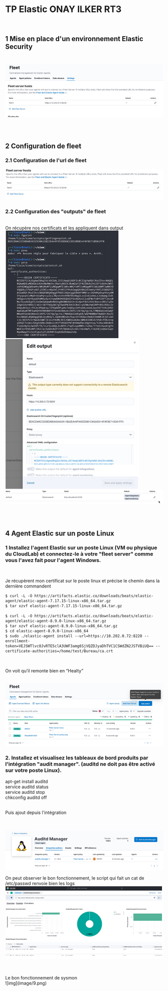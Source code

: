 # TP Elastic ONAY ILKER RT3
<br>

## 1 Mise en place d'un environnement Elastic Security <br> <br>
![img](image/1.png)

<br> <br>
## 2 Configuration de fleet <br>
### 2.1 Configuration de l'url de fleet<br> 

![img](image/2.png)

### 2.2 Configuration des "outputs" de fleet
<br>On récupère nos certificats et les appliquent dans output
<br>
![img](image/3.png) <br>
![img](image/4.png) <br>
![img](image/5.png) <br>

<br>

<br>

## 4 Agent Elastic sur un poste Linux<br>
### 1 Installez l'agent Elastic sur un poste Linux (VM ou physique du CloudLab) et connectez-le à votre "fleet server" comme vous l'avez fait pour l'agent Windows. <br>

<br>

Je récupèrent mon certificat sur le poste linux et précise le chemin dans la dernière commandent <br>
````
$ curl -L -O https://artifacts.elastic.co/downloads/beats/elastic-agent/elastic-agent-7.17.15-linux-x86_64.tar.gz
$ tar xzvf elastic-agent-7.17.15-linux-x86_64.tar.gz

$ curl -L -O https://artifacts.elastic.co/downloads/beats/elastic-agent/elastic-agent-8.9.0-linux-x86_64.tar.gz
$ tar xzvf elastic-agent-8.9.0-linux-x86_64.tar.gz
$ cd elastic-agent-8.9.0-linux-x86_64
$ sudo ./elastic-agent install --url=https://10.202.0.72:8220 --enrollment-token=VEJSWTlvc0JvRTE5clA3UWF3amg6SjVQZDJyaDhTVC1CSWdZN2JSTVBiUQ== --certificate-authorities=/home/test/Bureau/ca.crt 


````


<br>
On voit qu’il remonte bien en “Healty”

<br> ![img](image/6.png) 
<br> 

### 2. Installez et visualisez les tableaux de bord produits par l'intégration "audit manager". (auditd ne doit pas être activé sur votre poste Linux).

apt-get install auditd <br>
service auditd status<br>
service auditd stop<br>
chkconfig auditd off<br>


<br>
Puis ajout depuis l'intégration


<br><br> ![img](image/7.png) 


On peut observer le bon fonctionnement, le script qui fait un cat de /etc/passwd renvoie bien les logs
<br> ![img](image/8.png) 

<br>
<br>
Le bon fonctionnement de sysmon


<br>
![img](image/9.png) 


